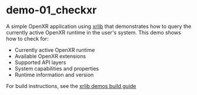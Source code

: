 # demo-01_checkxr
A simple OpenXR application using [xrlib](https://github.com/1runeberg/xrlib) that demonstrates how to query the currently active OpenXR runtime in the user's system. This demo shows how to check for:

- Currently active OpenXR runtime 
- Available OpenXR extensions
- Supported API layers
- System capabilities and properties
- Runtime information and version

For build instructions, see the [xrlib demos build guide](https://github.com/1runeberg/xrlib-demos)